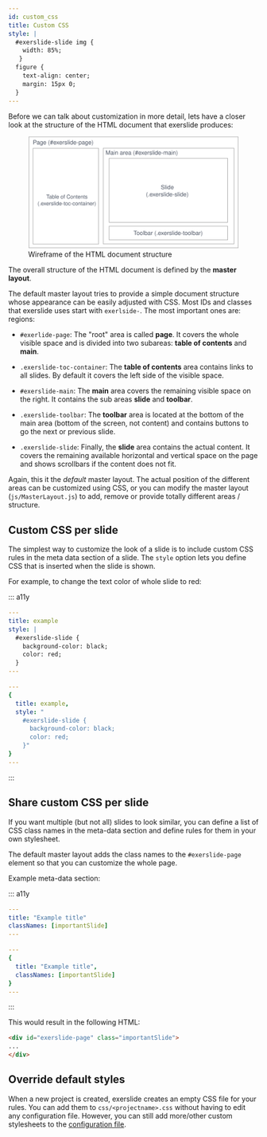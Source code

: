 ```yaml
---
id: custom_css
title: Custom CSS
style: |
  #exerslide-slide img {
    width: 85%;
   }
  figure {
    text-align: center;
    margin: 15px 0;
  }
---
```


Before we can talk about customization in more detail, lets have a closer look
at the structure of the HTML document that exerslide produces:

<figure class="center">
  <img src="./images/page_structure.svg" alt="Wireframe of the HTML document
  structure" />
  <figcaption>Wireframe of the HTML document structure</figcaption>
</figure>

The overall structure of the HTML document is defined by the **master layout**.

The default master layout tries to provide a simple document structure
whose appearance can be easily adjusted with CSS. Most IDs and classes that 
exerslide uses start with `exerlside-`. The most important ones are:
regions:

- `#exerlide-page`: The "root" area is called **page**. It covers the
  whole visible space and is divided into two subareas: **table of contents**
  and **main**.

- `.exerslide-toc-container`: The **table of contents** area contains links to 
  all slides. By default it covers the left side of the visible space.

- `#exerslide-main`: The **main** area covers the remaining visible space on 
  the right.  It contains the sub areas **slide** and **toolbar**.

- `.exerslide-toolbar`: The **toolbar** area is located at the
  bottom of the main area (bottom of the screen, not content) and contains
  buttons to go the next or previous slide.

- `.exerslide-slide`: Finally, the **slide** area contains the actual content.
  It covers the remaining available horizontal and vertical space on the page 
  and shows scrollbars if the content does not fit.

Again, this it the *default* master layout. The actual position of the
different areas can be customized using CSS, or you can modify the master
layout (`js/MasterLayout.js`) to add, remove or provide totally different areas 
/ structure.

## Custom CSS per slide

The simplest way to customize the look of a slide is to include custom CSS
rules in the meta data section of a slide. The `style` option lets you define 
CSS that is inserted when the slide is shown.

For example, to change the text color of whole slide to red:

::: a11y
```yaml
---
title: example
style: |
  #exerslide-slide {
    background-color: black;
    color: red;
  }
---
```

```yaml
---
{
  title: example,
  style: "
    #exerslide-slide {
      background-color: black;
      color: red;
    }"
}
---
```
:::

## Share custom CSS per slide

If you want multiple (but not all) slides to look similar, you can define a
list of CSS class names in the meta-data section and define rules for them in
your own stylesheet.

The default master layout adds the class names to the `#exerslide-page` element 
so that you can customize the whole page.

Example meta-data section:

::: a11y
```yaml
---
title: "Example title"
classNames: [importantSlide]
---
```

```yaml
---
{
  title: "Example title",
  classNames: [importantSlide]
}
---
```
:::

This would result in the following HTML:

```html
<div id="exerslide-page" class="importantSlide">
...
</div>
```

## Override default styles

When a new project is created, exerslide creates an empty CSS file for your 
rules. You can add them to `css/<projectname>.css` without having to edit any 
configuration file. However, you can still add more/other custom stylesheets to 
the [configuration file](#/exerslide.config.js).

